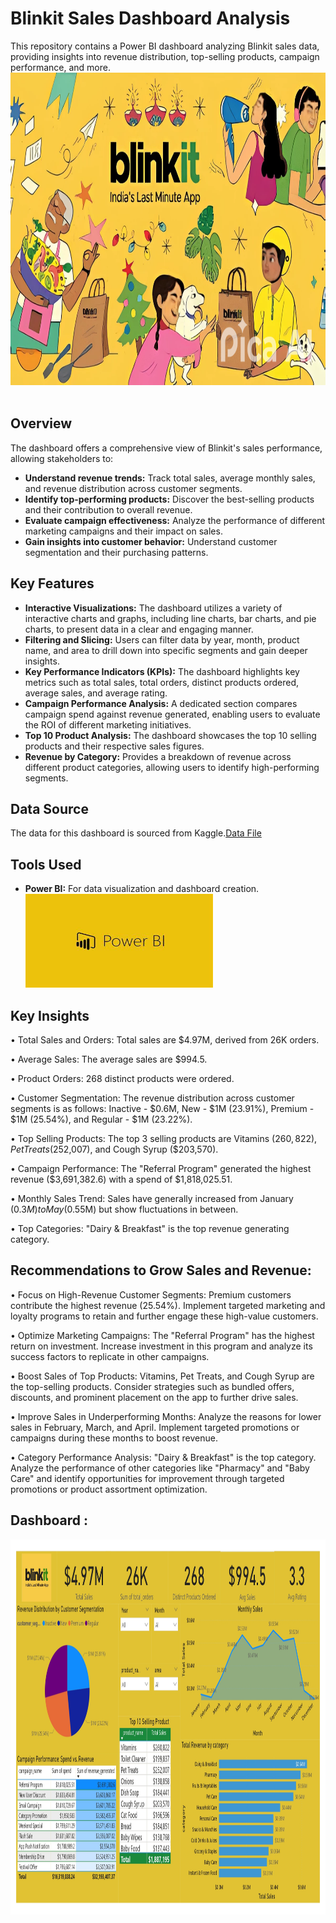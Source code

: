 
# Blinkit Sales Dashboard Analysis

This repository contains a Power BI dashboard analyzing Blinkit sales data, providing insights into revenue distribution, top-selling products, campaign performance, and more.
<img src="Images/blinkit_img.png" width="2000" height="500"/>&nbsp;

## Overview

The dashboard offers a comprehensive view of Blinkit's sales performance, allowing stakeholders to:

- **Understand revenue trends:** Track total sales, average monthly sales, and revenue distribution across customer segments.
- **Identify top-performing products:** Discover the best-selling products and their contribution to overall revenue.
- **Evaluate campaign effectiveness:** Analyze the performance of different marketing campaigns and their impact on sales.
- **Gain insights into customer behavior:** Understand customer segmentation and their purchasing patterns.

## Key Features

- **Interactive Visualizations:** The dashboard utilizes a variety of interactive charts and graphs, including line charts, bar charts, and pie charts, to present data in a clear and engaging manner.
- **Filtering and Slicing:** Users can filter data by year, month, product name, and area to drill down into specific segments and gain deeper insights.
- **Key Performance Indicators (KPIs):** The dashboard highlights key metrics such as total sales, total orders, distinct products ordered, average sales, and average rating.
- **Campaign Performance Analysis:** A dedicated section compares campaign spend against revenue generated, enabling users to evaluate the ROI of different marketing initiatives.
- **Top 10 Product Analysis:** The dashboard showcases the top 10 selling products and their respective sales figures.
- **Revenue by Category:** Provides a breakdown of revenue across different product categories, allowing users to identify high-performing segments.

## Data Source

The data for this dashboard is sourced from Kaggle.[Data File](https://www.kaggle.com/datasets/akxiit/blinkit-sales-dataset)

## Tools Used

- **Power BI:** For data visualization and dashboard creation.
<img src="Images/PowerBI Logo.jpg" width="300" height="150"/>&nbsp; 


## Key Insights
•	Total Sales and Orders: Total sales are $4.97M, derived from 26K orders.

•	Average Sales: The average sales are $994.5.

•	Product Orders: 268 distinct products were ordered.

•	Customer Segmentation: The revenue distribution across customer segments is as follows: 
   Inactive - $0.6M, New - $1M (23.91%), Premium - $1M (25.54%), and Regular - $1M (23.22%).
   
•	Top Selling Products: The top 3 selling products are Vitamins ($260,822), Pet Treats 
   ($252,007), and Cough Syrup ($203,570).
   
•	Campaign Performance: The "Referral Program" generated the highest revenue ($3,691,382.6) with 
  a spend of $1,818,025.51.
  
•	Monthly Sales Trend: Sales have generally increased from January ($0.3M) to May ($0.55M) but 
  show fluctuations in between.
  
•	Top Categories: "Dairy & Breakfast" is the top revenue generating category.

## Recommendations to Grow Sales and Revenue:
•	Focus on High-Revenue Customer Segments: Premium customers contribute the highest revenue 
  (25.54%). Implement targeted marketing and loyalty programs to retain and further engage these 
  high-value customers.
  
•	Optimize Marketing Campaigns: The "Referral Program" has the highest return on investment. 
  Increase investment in this program and analyze its success factors to replicate in other 
  campaigns.
  
•	Boost Sales of Top Products: Vitamins, Pet Treats, and Cough Syrup are the top-selling 
  products. Consider strategies such as bundled offers, discounts, and prominent placement on the app to further drive sales.
  
•	Improve Sales in Underperforming Months: Analyze the reasons for lower sales in February, 
  March, and April. Implement targeted promotions or campaigns during these months to boost 
  revenue.
  
•	Category Performance Analysis: "Dairy & Breakfast" is the top category. Analyze the 
  performance of other categories like "Pharmacy" and "Baby Care" and identify opportunities for 
  improvement through targeted promotions or product assortment optimization.

## Dashboard :
<img src="Images/blinkit_sales_analysis_dashboard_img.jpg" width="2500" height="600"/>&nbsp;

